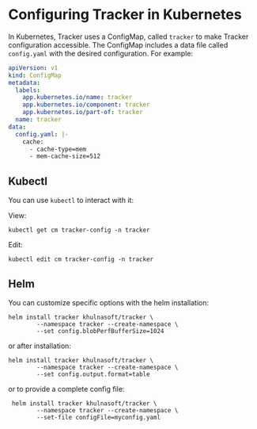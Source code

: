 # Configuring Tracker in Kubernetes

In Kubernetes, Tracker uses a ConfigMap, called `tracker` to make Tracker configuration accessible. The ConfigMap includes a data file called `config.yaml` with the desired configuration. For example:

```yaml
apiVersion: v1
kind: ConfigMap
metadata:
  labels:
    app.kubernetes.io/name: tracker
    app.kubernetes.io/component: tracker
    app.kubernetes.io/part-of: tracker
  name: tracker
data:
  config.yaml: |-
    cache:
      - cache-type=mem
      - mem-cache-size=512
```

## Kubectl

You can use `kubectl` to interact with it:

View:

```shell
kubectl get cm tracker-config -n tracker
```

Edit:

```shell
kubectl edit cm tracker-config -n tracker
```

## Helm

You can customize specific options with the helm installation:

```
helm install tracker khulnasoft/tracker \
        --namespace tracker --create-namespace \
        --set config.blobPerfBufferSize=1024
```

or after installation:

```
helm install tracker khulnasoft/tracker \
        --namespace tracker --create-namespace \
        --set config.output.format=table
```

or to provide a complete config file:

```
 helm install tracker khulnasoft/tracker \
        --namespace tracker --create-namespace \
        --set-file configFile=myconfig.yaml
```
